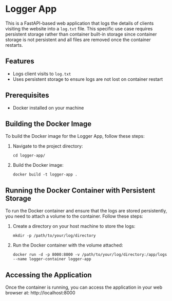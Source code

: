 # Logger App

This is a FastAPI-based web application that logs the details of clients visiting the website into a `log.txt` file. This specific use case requires persistent storage rather than container built-in storage since container storage is not persistent and all files are removed once the container restarts.

## Features

- Logs client visits to `log.txt`
- Uses persistent storage to ensure logs are not lost on container restart

## Prerequisites

- Docker installed on your machine

## Building the Docker Image

To build the Docker image for the Logger App, follow these steps:

1. Navigate to the project directory:
    ```shell
    cd logger-app/
    ```

2. Build the Docker image:
    ```shell
    docker build -t logger-app .
    ```

## Running the Docker Container with Persistent Storage

To run the Docker container and ensure that the logs are stored persistently, you need to attach a volume to the container. Follow these steps:

1. Create a directory on your host machine to store the logs:
    ```shell
    mkdir -p /path/to/your/log/directory
    ```

2. Run the Docker container with the volume attached:
    ```shell
    docker run -d -p 8000:8000 -v /path/to/your/log/directory:/app/logs --name logger-container logger-app
    ```

## Accessing the Application

Once the container is running, you can access the application in your web browser at:
http://localhost:8000
